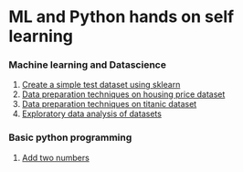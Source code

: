 # ML and Python hands on self learning

### Machine learning and Datascience

<ol>
  <li><a href="https://github.com/amohan601/LearningMLAndPython/blob/main/ml/createtestdataset.ipynb">Create a simple test dataset using sklearn</a></li>
  <li><a href="https://github.com/amohan601/LearningMLAndPython/blob/main/ml/datapreparation-housing-price.ipynb">Data preparation techniques on housing price dataset</a></li>
  <li><a href="https://github.com/amohan601/LearningMLAndPython/blob/main/ml/datapreparation-titanic.ipynb">Data preparation techniques on titanic dataset</a></li>
  <li><a href="https://github.com/amohan601/LearningMLAndPython/blob/main/ml/Exploratory-data-analysis.ipynb">Exploratory data analysis of datasets</a></li>
</ol>  

### Basic python programming
<ol>
  <li><a href="https://github.com/amohan601/LearningMLAndPython/blob/main/pythonprograms/addtwonumbers.py">Add two numbers</a></li>
</ol>  
